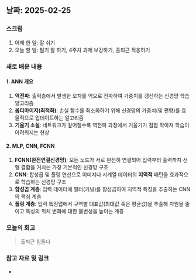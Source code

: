 ## 날짜: 2025-02-25

### 스크럼
1. 어제 한 일: 잘 쉬기
2. 오늘 할 일: 필기 잘 하기, 4주차 과제 보강하기, 출퇴근 적응하기

### 새로 배운 내용
#### 1. ANN 개요
1. **역전파**: 출력층에서 발생한 오차를 역으로 전파하여 가중치를 갱신하는 신경망 학습 알고리즘
2. **옵티마이저(최적화)**: 손실 함수를 최소화하기 위해 신경망의 가중치(및 편향)를 효율적으로 업데이트하는 알고리즘
3. **기울기 소실**: 네트워크가 깊어질수록 역전파 과정에서 기울기가 점점 작아져 학습이 어려워지는 현상

#### 2. MLP, CNN, FCNN
1. **FCNN(완전연결신경망)**: 모든 노드가 서로 완전히 연결되어 입력부터 출력까지 선형 결합을 거치는 가장 기본적인 신경망 구조
2. **CNN**: 합성곱 및 폴링 연산으로 이미지나 시계열 데이터의 **지역적** 패턴을 효과적으로 학습하는 신경망 구조
3. **합성곱 계층**: 입력 데이터에 필터(커널)를 합성곱하여 지역적 특징을 추출하는 CNN의 핵심 계층
4. **폴링 계층**: 입력 특징맵에서 구역별 대표값(최대값 혹은 평균값)을 추출해 차원을 줄이고 특성의 위치 변화에 대한 불변성을 높이는 계층

### 오늘의 회고
> 출퇴근 힘들다

### 참고 자료 및 링크
- 